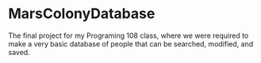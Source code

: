 # MarsColonyDatabase
The final project for my Programing 108 class, where we were required to make a very basic database of people that can be searched, modified, and saved.
